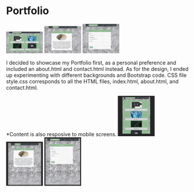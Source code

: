 # Portfolio

<img src="Images/Portfolio.png" width="100" >
<img src="Images/AboutMe.png" width="100">
<img src="Images/Contact.png" width="100">

I decided to showcase my Portfolio first, as a personal preference and included an about.html and contact.html instead. 
As for the design, I ended up experimenting with different backgrounds and Bootstrap code. CSS file style.css corresponds
to all the HTML files, index.html, about.html, and contact.html. 

*Content is also resposive to mobile screens. 
<img src="Images/MobilePortfolio.png" width="100" >
<img src="Images/MobileAboutMe.png" width="100" >
<img src="Images/MobileContact.png" width="100" >